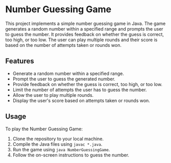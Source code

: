 # Number Guessing Game

This project implements a simple number guessing game in Java. The game generates a random number within a specified range and prompts the user to guess the number. It provides feedback on whether the guess is correct, too high, or too low. The user can play multiple rounds and their score is based on the number of attempts taken or rounds won.

## Features

- Generate a random number within a specified range.
- Prompt the user to guess the generated number.
- Provide feedback on whether the guess is correct, too high, or too low.
- Limit the number of attempts the user has to guess the number.
- Allow the user to play multiple rounds.
- Display the user's score based on attempts taken or rounds won.

## Usage

To play the Number Guessing Game:

1. Clone the repository to your local machine.
2. Compile the Java files using `javac *.java`.
3. Run the game using `java NumberGuessingGame`.
4. Follow the on-screen instructions to guess the number.


